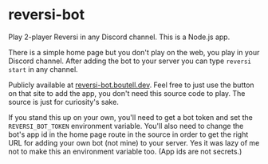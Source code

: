 # reversi-bot

Play 2-player Reversi in any Discord channel. This is a Node.js app.

There is a simple home page but you don't play on the web, you play in your Discord channel. After adding the bot to your server you can type `reversi start` in any channel.

Publicly available at [reversi-bot.boutell.dev](https://reversi-bot.boutell.dev). Feel free to just use the button on that site to add the app, you don't need this source code to play. The source is just for curiosity's sake.

If you stand this up on your own, you'll need to get a bot token and set the `REVERSI_BOT_TOKEN` environment variable. You'll also need to change the bot's app id in the home page route in the source in order to get the right URL for adding your own bot (not mine) to your server. Yes it was lazy of me not to make this an environment variable too. (App ids are not secrets.)

